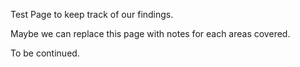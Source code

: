 
Test Page to keep track of our findings.

Maybe we can replace this page with notes for each areas covered.

To be continued.
